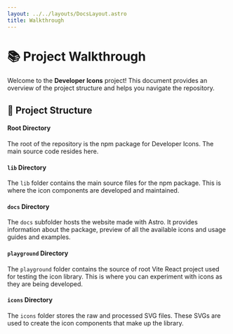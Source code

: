 ```yaml
---
layout: ../../layouts/DocsLayout.astro
title: Walkthrough
---
```


# 📚 Project Walkthrough

Welcome to the **Developer Icons** project! This document provides an overview of the project structure and helps you navigate the repository.

## 📁 Project Structure

#### Root Directory

The root of the repository is the npm package for Developer Icons. The main source code resides here.

#### `lib` Directory

The `lib` folder contains the main source files for the npm package. This is where the icon components are developed and maintained.

#### `docs` Directory

The `docs` subfolder hosts the website made with Astro. It provides information about the package, preview of all the available icons and usage guides and examples.

#### `playground` Directory

The `playground` folder contains the source of root Vite React project used for testing the icon library. This is where you can experiment with icons as they are being developed.

#### `icons` Directory

The `icons` folder stores the raw and processed SVG files. These SVGs are used to create the icon components that make up the library.
